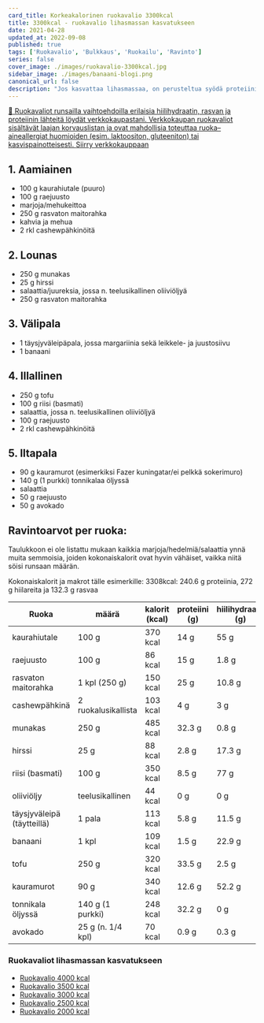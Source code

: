 ```yaml
---
card_title: Korkeakalorinen ruokavalio 3300kcal
title: 3300kcal - ruokavalio lihasmassan kasvatukseen
date: 2021-04-28
updated_at: 2022-09-08
published: true
tags: ['Ruokavalio', 'Bulkkaus', 'Ruokailu', 'Ravinto']
series: false
cover_image: ./images/ruokavalio-3300kcal.jpg
sidebar_image: ./images/banaani-blogi.png
canonical_url: false
description: "Jos kasvattaa lihasmassaa, on perusteltua syödä proteiinia 2-3 g per painokilo tai jopa enemmän. Aterioilla pitää myös muistaa syödä runsaasti erilaisia kasviksia, juureksia ja hedelmiä"
---
```


<a href="https://verkkokauppa.ptjesse.fi" class="rage-text ad">💪 Ruokavaliot runsailla vaihtoehdoilla erilaisia hiilihydraatin, rasvan ja proteiinin lähteitä löydät verkkokaupastani. Verkkokaupan ruokavaliot sisältävät laajan korvauslistan ja ovat mahdollisia toteuttaa ruoka–aineallergiat huomioiden (esim. laktoositon, gluteeniton) tai kasvispainotteisesti. <span style="text-decoration:underline;" class="external-link" href="https://verkkokauppa.ptjesse.fi">Siirry verkkokauppaan</span></a>

## 1. Aamiainen

- 100 g kaurahiutale (puuro)
- 100 g raejuusto
- marjoja/mehukeittoa
- 250 g rasvaton maitorahka
- kahvia ja mehua
- 2 rkl cashewpähkinöitä


## 2. Lounas

- 250 g munakas
- 25 g hirssi
- salaattia/juureksia, jossa n. teelusikallinen oliiviöljyä
- 250 g rasvaton maitorahka

## 3. Välipala

- 1 täysjyväleipäpala, jossa margariinia sekä leikkele- ja juustosiivu
- 1 banaani


## 4. Illallinen

- 250 g tofu
- 100 g riisi (basmati)
- salaattia, jossa n. teelusikallinen oliiviöljyä
- 100 g raejuusto
- 2 rkl cashewpähkinöitä


## 5. Iltapala

- 90 g kauramurot (esimerkiksi Fazer kuningatar/ei pelkkä sokerimuro)
- 140 g (1 purkki) tonnikalaa öljyssä 
- salaattia
- 50 g raejuusto
- 50 g avokado


## Ravintoarvot per ruoka:

Taulukkoon ei ole listattu mukaan kaikkia marjoja/hedelmiä/salaattia ynnä muita semmoisia, joiden kokonaiskalorit ovat hyvin vähäiset, vaikka niitä söisi runsaan määrän.

Kokonaiskalorit ja makrot tälle esimerkille:
3308kcal: 240.6 g proteiinia, 272 g hiilareita ja 132.3 g rasvaa



| Ruoka        | määrä | kalorit (kcal)           | proteiini (g) | hiilihydraatit (g) | rasva (g)
| ------------- |-------------| -----| -----| -----| -----|
| kaurahiutale      | 100 g | 370 kcal | 14 g | 55 g | 8 g |
| raejuusto      | 100 g | 86 kcal | 15 g | 1.8 g | 2 g |
| rasvaton maitorahka      | 1 kpl (250 g) | 150 kcal | 25 g | 10.8 g | 0.8 g |
| cashewpähkinä      | 2 ruokalusikallista | 103 kcal | 4 g | 3 g | 8 g |
| munakas     | 250 g | 485 kcal | 32.3 g | 0.8 g | 39.7 g |
| hirssi     | 25 g | 88 kcal | 2.8 g | 17.3 g | 0.8 g |
| riisi (basmati)     | 100 g | 350 kcal | 8.5 g | 77 g | 1 g |
| oliiviöljy   | teelusikallinen | 44 kcal | 0 g | 0 g | 5 g |
| täysjyväleipä (täytteillä)     | 1 pala | 113 kcal | 5.8 g | 11.5 g | 11.3 g |
| banaani     | 1 kpl | 109 kcal | 1.5 g | 22.9 g | 0.5 g |
| tofu     | 250 g | 320 kcal | 33.5 g | 2.5 g | 19 g |
| kauramurot     | 90 g | 340 kcal | 12.6 g | 52.2 g | 6.4 g |
| tonnikala öljyssä     | 140 g (1 purkki) | 248 kcal | 32.2 g | 0 g | 13.2 g |
| avokado     | 25 g (n. 1/4 kpl) | 70 kcal | 0.9 g | 0.3 g | 6.9 g |


### Ruokavaliot lihasmassan kasvatukseen
* <a class="external-link" href="https://verkkokauppa.ptjesse.fi/kauppa/4000-kcal-ruokavalio-lihasmassan-kasvatukseen/">Ruokavalio 4000 kcal</a>
* <a class="external-link" href="https://verkkokauppa.ptjesse.fi/kauppa/3500-kcal-ruokavalio-lihasmassan-kasvatukseen/">Ruokavalio 3500 kcal</a>
* <a class="external-link" href="https://verkkokauppa.ptjesse.fi/kauppa/3000-kcal-ruokavalio-lihasmassan-kasvatukseen/">Ruokavalio 3000 kcal</a>
* <a class="external-link" href="https://verkkokauppa.ptjesse.fi/kauppa/2500-kcal-ruokavalio-lihasmassan-kasvatukseen/">Ruokavalio 2500 kcal</a>
* <a class="external-link" href="https://verkkokauppa.ptjesse.fi/kauppa/2000-kcal-ruokavalio-lihasmassan-kasvatukseen/">Ruokavalio 2000 kcal</a>